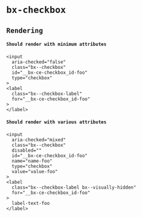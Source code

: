 # `bx-checkbox`

## `Rendering`

#### `Should render with minimum attributes`

```
<input
  aria-checked="false"
  class="bx--checkbox"
  id="__bx-ce-checkbox_id-foo"
  type="checkbox"
>
<label
  class="bx--checkbox-label"
  for="__bx-ce-checkbox_id-foo"
>
</label>

```

#### `Should render with various attributes`

```
<input
  aria-checked="mixed"
  class="bx--checkbox"
  disabled=""
  id="__bx-ce-checkbox_id-foo"
  name="name-foo"
  type="checkbox"
  value="value-foo"
>
<label
  class="bx--checkbox-label bx--visually-hidden"
  for="__bx-ce-checkbox_id-foo"
>
  label-text-foo
</label>

```
